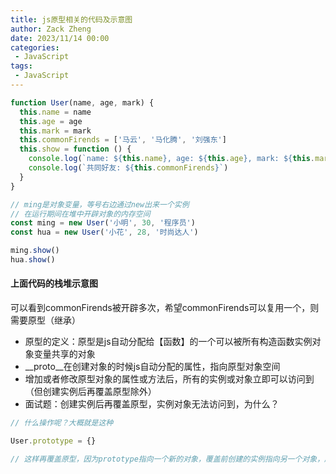 ```yaml
---
title: js原型相关的代码及示意图
author: Zack Zheng
date: 2023/11/14 00:00
categories:
 - JavaScript
tags:
 - JavaScript
---
```



```js
function User(name, age, mark) {
  this.name = name
  this.age = age
  this.mark = mark
  this.commonFirends = ['马云', '马化腾', '刘强东']
  this.show = function () {
    console.log(`name: ${this.name}, age: ${this.age}, mark: ${this.mark}`)
    console.log(`共同好友: ${this.commonFirends}`)
  }
}

// ming是对象变量，等号右边通过new出来一个实例
// 在运行期间在堆中开辟对象的内存空间
const ming = new User('小明', 30, '程序员')
const hua = new User('小花', 28, '时尚达人')

ming.show()
hua.show()
```

#### 上面代码的栈堆示意图

<simple-img src="https://gitee.com/zackzhengxy/picGallery/raw/main/imgs/对象开辟的栈堆内存图.svg" />

可以看到commonFirends被开辟多次，希望commonFirends可以复用一个，则需要原型（继承）   

+ 原型的定义：原型是js自动分配给【函数】的一个可以被所有构造函数实例对象变量共享的对象
+ __proto__在创建对象的时候js自动分配的属性，指向原型对象空间
+ 增加或者修改原型对象的属性或方法后，所有的实例或对象立即可以访问到（但创建实例后再覆盖原型除外）
+ 面试题：创建实例后再覆盖原型，实例对象无法访问到，为什么？

```js
// 什么操作呢？大概就是这种

User.prototype = {}

// 这样再覆盖原型，因为prototype指向一个新的对象，覆盖前创建的实例指向另一个对象，所以无法访问覆盖后的原型
```

<simple-img src="https://gitee.com/zackzhengxy/picGallery/raw/main/imgs/原型对象图.svg" />

